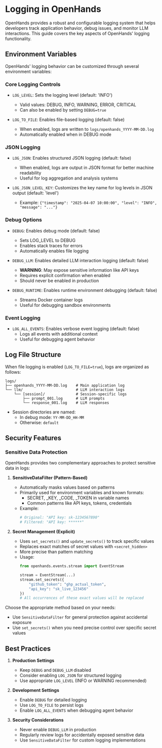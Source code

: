 # Logging in OpenHands

OpenHands provides a robust and configurable logging system that helps developers track application behavior, debug issues, and monitor LLM interactions. This guide covers the key aspects of OpenHands' logging functionality.

## Environment Variables

OpenHands' logging behavior can be customized through several environment variables:

### Core Logging Controls

- `LOG_LEVEL`: Sets the logging level (default: 'INFO')
  - Valid values: DEBUG, INFO, WARNING, ERROR, CRITICAL
  - Can also be enabled by setting `DEBUG=true`

- `LOG_TO_FILE`: Enables file-based logging (default: false)
  - When enabled, logs are written to `logs/openhands_YYYY-MM-DD.log`
  - Automatically enabled when in DEBUG mode

### JSON Logging

- `LOG_JSON`: Enables structured JSON logging (default: false)
  - When enabled, logs are output in JSON format for better machine readability
  - Useful for log aggregation and analysis systems

- `LOG_JSON_LEVEL_KEY`: Customizes the key name for log levels in JSON output (default: 'level')
  - Example: `{"timestamp": "2025-04-07 10:00:00", "level": "INFO", "message": "..."}`

### Debug Options

- `DEBUG`: Enables debug mode (default: false)
  - Sets LOG_LEVEL to DEBUG
  - Enables stack traces for errors
  - Automatically enables file logging

- `DEBUG_LLM`: Enables detailed LLM interaction logging (default: false)
  - **WARNING**: May expose sensitive information like API keys
  - Requires explicit confirmation when enabled
  - Should never be enabled in production

- `DEBUG_RUNTIME`: Enables runtime environment debugging (default: false)
  - Streams Docker container logs
  - Useful for debugging sandbox environments

### Event Logging

- `LOG_ALL_EVENTS`: Enables verbose event logging (default: false)
  - Logs all events with additional context
  - Useful for debugging agent behavior

## Log File Structure

When file logging is enabled (`LOG_TO_FILE=true`), logs are organized as follows:

```
logs/
├── openhands_YYYY-MM-DD.log    # Main application log
└── llm/                        # LLM interaction logs
    └── [session]/              # Session-specific logs
        ├── prompt_001.log      # LLM prompts
        └── response_001.log    # LLM responses
```

- Session directories are named:
  - In debug mode: `YY-MM-DD_HH-MM`
  - Otherwise: `default`

## Security Features

### Sensitive Data Protection

OpenHands provides two complementary approaches to protect sensitive data in logs:

1. **SensitiveDataFilter (Pattern-Based)**
   - Automatically masks values based on patterns
   - Primarily used for environment variables and known formats:
     - SECRET, _KEY, _CODE, _TOKEN in variable names
     - Common patterns like API keys, tokens, credentials
   - Example:
     ```python
     # Original: "API key: sk-1234567890"
     # Filtered: "API key: ******"
     ```

2. **Secret Management (Explicit)**
   - Uses `set_secrets()` and `update_secrets()` to track specific values
   - Replaces exact matches of secret values with `<secret_hidden>`
   - More precise than pattern matching
   - Usage:
     ```python
     from openhands.events.stream import EventStream

     stream = EventStream(...)
     stream.set_secrets({
         "github_token": "ghp_actual_token",
         "api_key": "sk_live_123456"
     })
     # All occurrences of these exact values will be replaced
     ```

Choose the appropriate method based on your needs:
- Use `SensitiveDataFilter` for general protection against accidental exposure
- Use `set_secrets()` when you need precise control over specific secret values

## Best Practices

1. **Production Settings**
   - Keep `DEBUG` and `DEBUG_LLM` disabled
   - Consider enabling `LOG_JSON` for structured logging
   - Use appropriate `LOG_LEVEL` (INFO or WARNING recommended)

2. **Development Settings**
   - Enable `DEBUG` for detailed logging
   - Use `LOG_TO_FILE` to persist logs
   - Enable `LOG_ALL_EVENTS` when debugging agent behavior

3. **Security Considerations**
   - Never enable `DEBUG_LLM` in production
   - Regularly review logs for accidentally exposed sensitive data
   - Use `SensitiveDataFilter` for custom logging implementations

